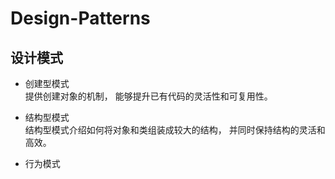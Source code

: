 # Design-Patterns
## 设计模式
- 创建型模式  
提供创建对象的机制， 能够提升已有代码的灵活性和可复用性。

- 结构型模式  
结构型模式介绍如何将对象和类组装成较大的结构， 并同时保持结构的灵活和高效。

- 行为模式
